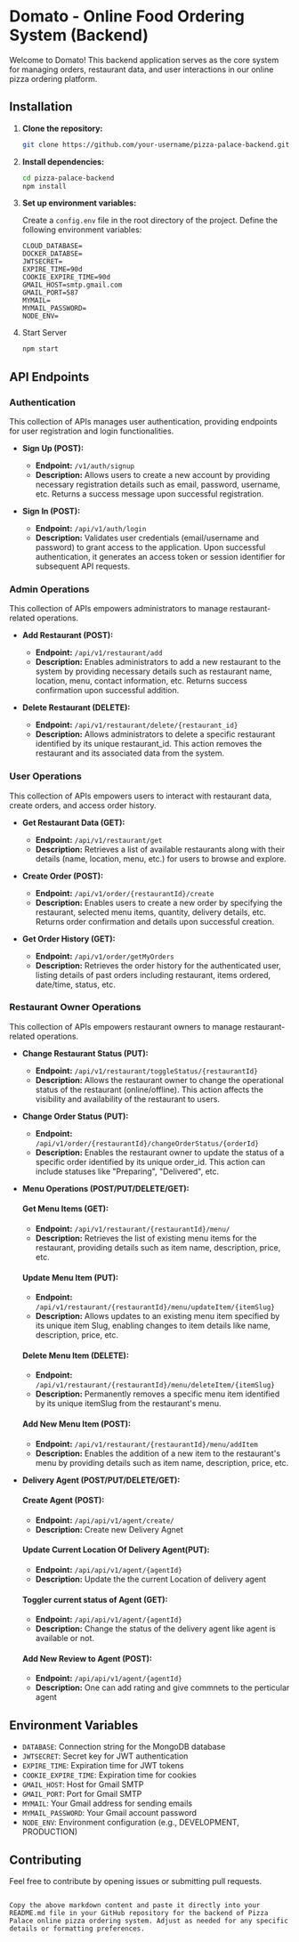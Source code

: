 
# Domato - Online Food Ordering System (Backend)

Welcome to Domato! This backend application serves as the core system for managing  orders, restaurant data, and user interactions in our online pizza ordering platform.

## Installation

1. **Clone the repository:**
   ```bash
   git clone https://github.com/your-username/pizza-palace-backend.git
   ```

2. **Install dependencies:**
   ```bash
   cd pizza-palace-backend
   npm install
   ```
   

3. **Set up environment variables:**

   Create a `config.env` file in the root directory of the project. Define the following environment variables:

   ```plaintext
   CLOUD_DATABASE=
   DOCKER_DATABSE=
   JWTSECRET=
   EXPIRE_TIME=90d
   COOKIE_EXPIRE_TIME=90d
   GMAIL_HOST=smtp.gmail.com
   GMAIL_PORT=587
   MYMAIL=
   MYMAIL_PASSWORD=
   NODE_ENV=
   ```
   
4. Start Server
     ```bash
   npm start
   ```
## API Endpoints

### Authentication

This collection of APIs manages user authentication, providing endpoints for user registration and login functionalities.

- **Sign Up (POST):**
  - **Endpoint:** `/v1/auth/signup`
  - **Description:** Allows users to create a new account by providing necessary registration details such as email, password, username, etc. Returns a success message upon successful registration.

- **Sign In (POST):**
  - **Endpoint:** `/api/v1/auth/login`
  - **Description:** Validates user credentials (email/username and password) to grant access to the application. Upon successful authentication, it generates an access token or session identifier for subsequent API requests.

### Admin Operations

This collection of APIs empowers administrators to manage restaurant-related operations.

- **Add Restaurant (POST):**
  - **Endpoint:** `/api/v1/restaurant/add`
  - **Description:** Enables administrators to add a new restaurant to the system by providing necessary details such as restaurant name, location, menu, contact information, etc. Returns success confirmation upon successful addition.

- **Delete Restaurant (DELETE):**
  - **Endpoint:** `/api/v1/restaurant/delete/{restaurant_id}`
  - **Description:** Allows administrators to delete a specific restaurant identified by its unique restaurant_id. This action removes the restaurant and its associated data from the system.

### User Operations

This collection of APIs empowers users to interact with restaurant data, create orders, and access order history.

- **Get Restaurant Data (GET):**
  - **Endpoint:** `/api/v1/restaurant/get`
  - **Description:** Retrieves a list of available restaurants along with their details (name, location, menu, etc.) for users to browse and explore.

- **Create Order (POST):**
  - **Endpoint:** `/api/v1/order/{restaurantId}/create`
  - **Description:** Enables users to create a new order by specifying the restaurant, selected menu items, quantity, delivery details, etc. Returns order confirmation and details upon successful creation.

- **Get Order History (GET):**
  - **Endpoint:** `/api/v1/order/getMyOrders`
  - **Description:** Retrieves the order history for the authenticated user, listing details of past orders including restaurant, items ordered, date/time, status, etc.

### Restaurant Owner Operations

This collection of APIs empowers restaurant owners to manage restaurant-related operations.

- **Change Restaurant Status (PUT):**
  - **Endpoint:** `/api/v1/restaurant/toggleStatus/{restaurantId}`
  - **Description:** Allows the restaurant owner to change the operational status of the restaurant (online/offline). This action affects the visibility and availability of the restaurant to users.

- **Change Order Status (PUT):**
  - **Endpoint:** `/api/v1/order/{restaurantId}/changeOrderStatus/{orderId}`
  - **Description:** Enables the restaurant owner to update the status of a specific order identified by its unique order_id. This action can include statuses like "Preparing", "Delivered", etc.

- **Menu Operations (POST/PUT/DELETE/GET):**

  #### Get Menu Items (GET):

  - **Endpoint:** `/api/v1/restaurant/{restaurantId}/menu/`
  - **Description:** Retrieves the list of existing menu items for the restaurant, providing details such as item name, description, price, etc.

  #### Update Menu Item (PUT):

  - **Endpoint:** `/api/v1/restaurant/{restaurantId}/menu/updateItem/{itemSlug}`
  - **Description:** Allows updates to an existing menu item specified by its unique item Slug, enabling changes to item details like name, description, price, etc.

  #### Delete Menu Item (DELETE):

  - **Endpoint:** `/api/v1/restaurant/{restaurantId}/menu/deleteItem/{itemSlug}`
  - **Description:** Permanently removes a specific menu item identified by its unique itemSlug from the restaurant's menu.

  #### Add New Menu Item (POST):

  - **Endpoint:** `/api/v1/restaurant/{restaurantId}/menu/addItem`
  - **Description:** Enables the addition of a new item to the restaurant's menu by providing details such as item name, description, price, etc.
   
- **Delivery Agent (POST/PUT/DELETE/GET):**

  #### Create Agent (POST):

  - **Endpoint:** `/api/api/v1/agent/create/`
  - **Description:** Create new Delivery Agnet

  #### Update Current Location Of Delivery Agent(PUT):

  - **Endpoint:** `/api/api/v1/agent/{agentId}`
  - **Description:** Update the the current Location of delivery agent

  #### Toggler current status of Agent  (GET):

  - **Endpoint:** `/api/api/v1/agent/{agentId}`
  - **Description:** Change the status of the delivery agent like agent is available or not.

  #### Add New Review to Agent (POST):

  - **Endpoint:** `/api/api/v1/agent/{agentId}`
  - **Description:** One can add rating and give commnets to the perticular agent

## Environment Variables

- `DATABASE`: Connection string for the MongoDB database
- `JWTSECRET`: Secret key for JWT authentication
- `EXPIRE_TIME`: Expiration time for JWT tokens
- `COOKIE_EXPIRE_TIME`: Expiration time for cookies
- `GMAIL_HOST`: Host for Gmail SMTP
- `GMAIL_PORT`: Port for Gmail SMTP
- `MYMAIL`: Your Gmail address for sending emails
- `MYMAIL_PASSWORD`: Your Gmail account password
- `NODE_ENV`: Environment configuration (e.g., DEVELOPMENT, PRODUCTION)

## Contributing

Feel free to contribute by opening issues or submitting pull requests.
```

Copy the above markdown content and paste it directly into your README.md file in your GitHub repository for the backend of Pizza Palace online pizza ordering system. Adjust as needed for any specific details or formatting preferences.
